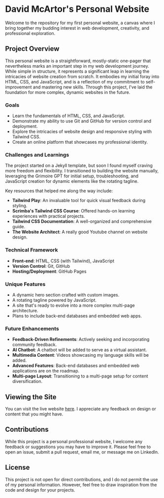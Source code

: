 # David McArtor's Personal Website

Welcome to the repository for my first personal website, a canvas where I bring together my budding interest in web development, creativity, and professional exploration.

## Project Overview

This personal website is a straightforward, mostly-static one-pager that nevertheless marks an important step in my web development journey. While simple in structure, it represents a significant leap in learning the intricacies of website creation from scratch. It embodies my initial foray into HTML, CSS, and JavaScript, and is a reflection of my commitment to self-improvement and mastering new skills. Through this project, I've laid the foundation for more complex, dynamic websites in the future.

### Goals

- Learn the fundamentals of HTML, CSS, and JavaScript.
- Demonstrate my ability to use Git and GitHub for version control and deployment.
- Explore the intricacies of website design and responsive styling with Tailwind CSS.
- Create an online platform that showcases my professional identity.

### Challenges and Learnings

The project started on a Jekyll template, but soon I found myself craving more freedom and flexibility. I transitioned to building the website manually, leveraging the Grimoire GPT for initial setup, troubleshooting, and JavaScript creation for dynamic elements like the rotating tagline.

Key resources that helped me along the way include:

- **Tailwind Play**: An invaluable tool for quick visual feedback during styling.
- **Scrimba's Tailwind CSS Course**: Offered hands-on learning experiences with practical projects.
- **Tailwind CSS Documentation**: A well-organized and comprehensive guide.
- **The Website Architect**: A really good Youtube channel on website design.

### Technical Framework

- **Front-end**: HTML, CSS (with Tailwind), JavaScript
- **Version Control**: Git, GitHub
- **Hosting/Deployment**: GitHub Pages

### Unique Features

- A dynamic hero section crafted with custom images.
- A rotating tagline powered by JavaScript.
- A site that's ready to evolve into a more complex multi-page architecture.
- Plans to include back-end databases and embedded web apps.

### Future Enhancements

- **Feedback-Driven Refinements**: Actively seeking and incorporating community feedback.
- **AI Chatbot**: A chatbot will be added to serve as a virtual assistant.
- **Multimedia Content**: Videos showcasing my language skills will be added.
- **Advanced Features**: Back-end databases and embedded web applications are on the roadmap.
- **Multi-page Layout**: Transitioning to a multi-page setup for content diversification.

## Viewing the Site

You can visit the live website [here]([#](https://dam-runner.github.io/DavidMcArtorPortfolio/)). I appreciate any feedback on design or content that you might have.

## Contributions

While this project is a personal professional website, I welcome any feedback or suggestions you may have to improve it. Please feel free to open an issue, submit a pull request, email me, or message me on LinkedIn.

## License

This project is not open for direct contributions, and I do not permit the use of my personal information. However, feel free to draw inspiration from the code and design for your projects.

